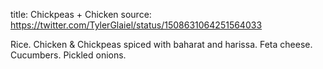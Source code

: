 title: Chickpeas + Chicken
source: https://twitter.com/TylerGlaiel/status/1508631064251564033

Rice. Chicken & Chickpeas spiced with baharat and harissa. Feta cheese.
Cucumbers. Pickled onions.
